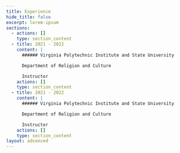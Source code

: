 ```yaml
---
title: Experience
hide_title: false
excerpt: lorem-ipsum
sections:
  - actions: []
    type: section_content
  - title: 2021 - 2022
    content: |
      ###### Virginia Polytechnic Institute and State University

      Department of Religion and Culture

      Instructor
    actions: []
    type: section_content
  - title: 2021 - 2022
    content: |
      ###### Virginia Polytechnic Institute and State University

      Department of Religion and Culture

      Instructor
    actions: []
    type: section_content
layout: advanced
---
```

